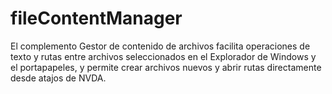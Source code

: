 # fileContentManager
El complemento Gestor de contenido de archivos facilita operaciones de texto y rutas entre archivos seleccionados en el Explorador de Windows y el portapapeles, y permite crear archivos nuevos y abrir rutas directamente desde atajos de NVDA.
